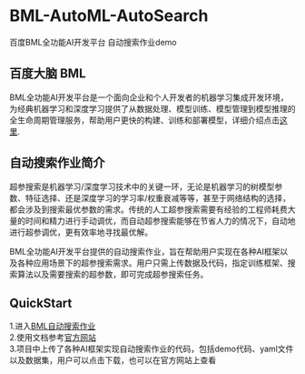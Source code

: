 # BML-AutoML-AutoSearch
百度BML全功能AI开发平台 自动搜索作业demo   
## 百度大脑 BML   
BML全功能AI开发平台是一个面向企业和个人开发者的机器学习集成开发环境，为经典机器学习和深度学习提供了从数据处理、模型训练、模型管理到模型推理的全生命周期管理服务，帮助用户更快的构建、训练和部署模型，详细介绍点击[这里](https://ai.baidu.com/ai-doc/BML/Ekhvg0smz). 
## 自动搜索作业简介   
超参搜索是机器学习/深度学习技术中的关键一环，无论是机器学习的树模型参数、特征选择、还是深度学习的学习率/权重衰减等等，甚至于网络结构的选择，都会涉及到搜索最优参数的需求。传统的人工超参搜索需要有经验的工程师耗费大量的时间和精力进行手动调优，而自动超参搜索能够在节省人力的情况下，自动地进行超参调优，更有效率地寻找最优解。

BML全功能AI开发平台提供的自动搜索作业，旨在帮助用户实现在各种AI框架以及各种应用场景下的超参搜索需求。用户只需上传数据及代码，指定训练框架、搜索算法以及需要搜索的超参数，即可完成超参搜索任务。

## QuickStart     
1.进入[BML自动搜索作业](https://ai.baidu.com/bml/app/project/autoSearch/list)   
2.使用文档参考[官方网站](https://ai.baidu.com/ai-doc/BML/0kszfqj1s)   
3.项目中上传了各种AI框架实现自动搜索作业的代码，包括demo代码、yaml文件以及数据集，用户可以点击下载，也可以在官方网站上查看    
    
